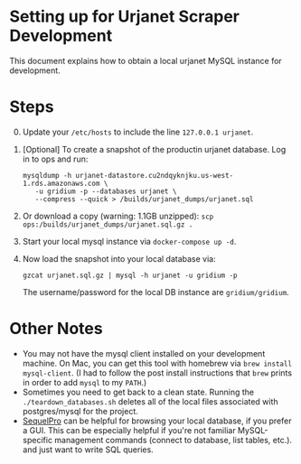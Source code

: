 # Setting up for Urjanet Scraper Development

This document explains how to obtain a local urjanet MySQL instance for development.

# Steps

0. Update your `/etc/hosts` to include the line `127.0.0.1 urjanet`.

1. [Optional] To create a snapshot of the productin urjanet database. Log in to ops and run:
    ```
    mysqldump -h urjanet-datastore.cu2ndqyknjku.us-west-1.rds.amazonaws.com \
       -u gridium -p --databases urjanet \
       --compress --quick > /builds/urjanet_dumps/urjanet.sql
    ```
2. Or download a copy (warning: 1.1GB unzipped): `scp ops:/builds/urjanet_dumps/urjanet.sql.gz .`
3. Start your local mysql instance via `docker-compose up -d`.
4. Now load the snapshot into your local database via:
    ```
    gzcat urjanet.sql.gz | mysql -h urjanet -u gridium -p
    ```
    The username/password for the local DB instance are `gridium/gridium`.

# Other Notes
- You may not have the mysql client installed on your development machine. On Mac, you can get this tool with homebrew
 via `brew install mysql-client`. (I had to follow the post install instructions that `brew` prints in order to add
  `mysql` to my `PATH`.)
- Sometimes you need to get back to a clean state. Running the `./teardown_databases.sh` 
deletes all of the local files associated with postgres/mysql for the project.
- [SequelPro](https://www.sequelpro.com/) can be helpful for browsing your local database, if you prefer a GUI. 
This can be especially helpful if you're not familiar MySQL-specific management commands (connect to database, list
 tables, etc.). and just want to write SQL queries.
